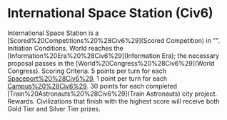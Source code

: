 # International Space Station (Civ6)

International Space Station is a [Scored%20Competitions%20%28Civ6%29](Scored Competition) in "".
Initiation Conditions.
World reaches the [Information%20Era%20%28Civ6%29](Information Era); the necessary proposal passes in the [World%20Congress%20%28Civ6%29](World Congress).
Scoring Criteria.
5 points per turn for each [Spaceport%20%28Civ6%29](Spaceport), 1 point per turn for each [Campus%20%28Civ6%29](Campus).
30 points for each completed [Train%20Astronauts%20%28Civ6%29](Train Astronauts) city project.
Rewards.
Civilizations that finish with the highest score will receive both Gold Tier and Silver Tier prizes.